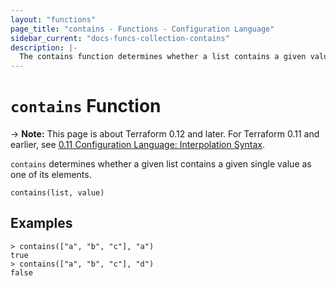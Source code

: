 ```yaml
---
layout: "functions"
page_title: "contains - Functions - Configuration Language"
sidebar_current: "docs-funcs-collection-contains"
description: |-
  The contains function determines whether a list contains a given value.
---
```


# `contains` Function

-> **Note:** This page is about Terraform 0.12 and later. For Terraform 0.11 and
earlier, see
[0.11 Configuration Language: Interpolation Syntax](../../configuration-0-11/interpolation.html).

`contains` determines whether a given list contains a given single value
as one of its elements.

```hcl
contains(list, value)
```

## Examples

```
> contains(["a", "b", "c"], "a")
true
> contains(["a", "b", "c"], "d")
false
```
